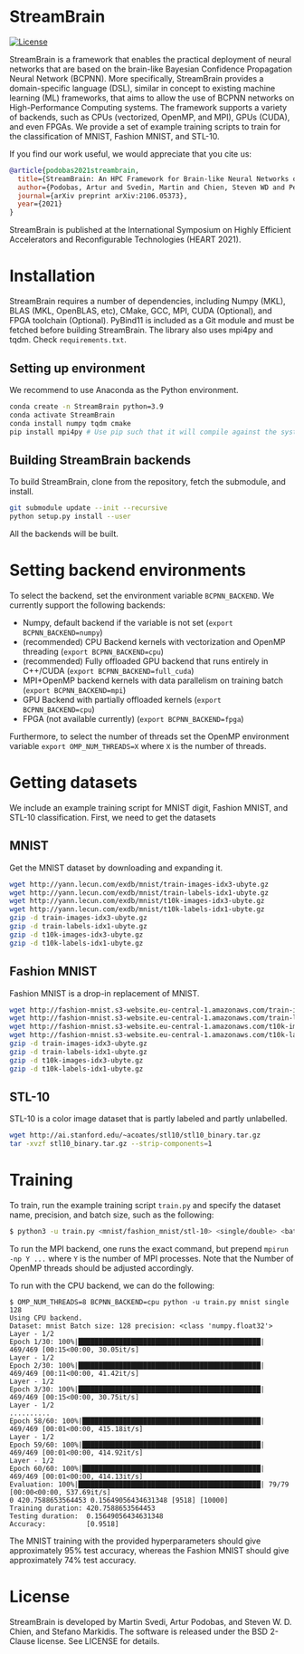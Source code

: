 # StreamBrain
[![License](https://img.shields.io/badge/License-BSD%202--Clause-orange.svg)](https://opensource.org/licenses/BSD-2-Clause)

StreamBrain is a framework that enables the practical deployment of neural networks that are based on the brain-like Bayesian Confidence Propagation Neural Network (BCPNN). More specifically, StreamBrain provides a domain-specific language (DSL), similar in concept to existing machine learning (ML) frameworks, that aims to allow the use of BCPNN networks on High-Performance Computing systems. The framework supports a variety of backends, such as CPUs (vectorized, OpenMP, and MPI), GPUs (CUDA), and even FPGAs. We provide a set of example training scripts to train for the classification of MNIST, Fashion MNIST, and STL-10.

If you find our work useful, we would appreciate that you cite us:
```bibtex
@article{podobas2021streambrain,
  title={StreamBrain: An HPC Framework for Brain-like Neural Networks on CPUs, GPUs and FPGAs},
  author={Podobas, Artur and Svedin, Martin and Chien, Steven WD and Peng, Ivy B and Ravichandran, Naresh Balaji and Herman, Pawel and Lansner, Anders and Markidis, Stefano},
  journal={arXiv preprint arXiv:2106.05373},
  year={2021}
}
```
StreamBrain is published at the International Symposium on Highly Efficient Accelerators and Reconfigurable Technologies (HEART 2021).

# Installation
StreamBrain requires a number of dependencies, including Numpy (MKL), BLAS (MKL, OpenBLAS, etc), CMake, GCC, MPI, CUDA (Optional), and FPGA toolchain (Optional). PyBind11 is included as a Git module and must be fetched before building StreamBrain. The library also uses mpi4py and tqdm. Check `requirements.txt`.

## Setting up environment
We recommend to use Anaconda as the Python environment.
```bash
conda create -n StreamBrain python=3.9
conda activate StreamBrain
conda install numpy tqdm cmake
pip install mpi4py # Use pip such that it will compile against the system MPI installation
```

## Building StreamBrain backends
To build StreamBrain, clone from the repository, fetch the submodule, and install.
```bash
git submodule update --init --recursive
python setup.py install --user
```
All the backends will be built.

# Setting backend environments
To select the backend, set the environment variable `BCPNN_BACKEND`. We currently support the following backends:
- Numpy, default backend if the variable is not set (`export BCPNN_BACKEND=numpy`)
- (recommended) CPU Backend kernels with vectorization and OpenMP threading (`export BCPNN_BACKEND=cpu`)
- (recommended) Fully offloaded GPU backend that runs entirely in C++/CUDA (`export BCPNN_BACKEND=full_cuda`)
- MPI+OpenMP backend kernels with data parallelism on training batch (`export BCPNN_BACKEND=mpi`)
- GPU Backend with partially offloaded kernels (`export BCPNN_BACKEND=cpu`)
- FPGA (not available currently) (`export BCPNN_BACKEND=fpga`)

Furthermore, to select the number of threads set the OpenMP environment variable `export OMP_NUM_THREADS=X` where `X` is the number of threads.

# Getting datasets
We include an example training script for MNIST digit, Fashion MNIST, and STL-10 classification. First, we need to get the datasets

## MNIST
Get the MNIST dataset by downloading and expanding it.
```bash
wget http://yann.lecun.com/exdb/mnist/train-images-idx3-ubyte.gz
wget http://yann.lecun.com/exdb/mnist/train-labels-idx1-ubyte.gz
wget http://yann.lecun.com/exdb/mnist/t10k-images-idx3-ubyte.gz
wget http://yann.lecun.com/exdb/mnist/t10k-labels-idx1-ubyte.gz
gzip -d train-images-idx3-ubyte.gz
gzip -d train-labels-idx1-ubyte.gz
gzip -d t10k-images-idx3-ubyte.gz
gzip -d t10k-labels-idx1-ubyte.gz
```

## Fashion MNIST
Fashion MNIST is a drop-in replacement of MNIST.
```bash
wget http://fashion-mnist.s3-website.eu-central-1.amazonaws.com/train-images-idx3-ubyte.gz
wget http://fashion-mnist.s3-website.eu-central-1.amazonaws.com/train-labels-idx1-ubyte.gz
wget http://fashion-mnist.s3-website.eu-central-1.amazonaws.com/t10k-images-idx3-ubyte.gz
wget http://fashion-mnist.s3-website.eu-central-1.amazonaws.com/t10k-labels-idx1-ubyte.gz
gzip -d train-images-idx3-ubyte.gz
gzip -d train-labels-idx1-ubyte.gz
gzip -d t10k-images-idx3-ubyte.gz
gzip -d t10k-labels-idx1-ubyte.gz
```

## STL-10
STL-10 is a color image dataset that is partly labeled and partly unlabelled.
```bash
wget http://ai.stanford.edu/~acoates/stl10/stl10_binary.tar.gz
tar -xvzf stl10_binary.tar.gz --strip-components=1
```

# Training
To train, run the example training script `train.py` and specify the dataset name, precision, and batch size, such as the following:
```bash
$ python3 -u train.py <mnist/fashion_mnist/stl-10> <single/double> <batch size>
```
To run the MPI backend, one runs the exact command, but prepend `mpirun -np Y ...` where `Y` is the number of MPI processes. Note that the Number of OpenMP threads should be adjusted accordingly.

To run with the CPU backend, we can do the following:
```
$ OMP_NUM_THREADS=8 BCPNN_BACKEND=cpu python -u train.py mnist single 128
Using CPU backend.
Dataset: mnist Batch size: 128 precision: <class 'numpy.float32'>
Layer - 1/2
Epoch 1/30: 100%|█████████████████████████████████████████████| 469/469 [00:15<00:00, 30.05it/s]
Layer - 1/2
Epoch 2/30: 100%|█████████████████████████████████████████████| 469/469 [00:11<00:00, 41.42it/s]
Layer - 1/2
Epoch 3/30: 100%|█████████████████████████████████████████████| 469/469 [00:15<00:00, 30.75it/s]
Layer - 1/2
..........
Epoch 58/60: 100%|████████████████████████████████████████████| 469/469 [00:01<00:00, 415.18it/s]
Layer - 1/2
Epoch 59/60: 100%|████████████████████████████████████████████| 469/469 [00:01<00:00, 414.92it/s]
Layer - 1/2
Epoch 60/60: 100%|████████████████████████████████████████████| 469/469 [00:01<00:00, 414.13it/s]
Evaluation: 100%|█████████████████████████████████████████████| 79/79 [00:00<00:00, 537.69it/s]
0 420.7588653564453 0.15649056434631348 [9518] [10000]
Training duration: 420.7588653564453
Testing duration:  0.15649056434631348
Accuracy:          [0.9518]
```
The MNIST training with the provided hyperparameters should give approximately 95% test accuracy, whereas the Fashion MNIST should give approximately 74% test accuracy.

# License
StreamBrain is developed by Martin Svedi, Artur Podobas, and Steven W. D. Chien, and Stefano Markidis. The software is released under the BSD 2-Clause license. See LICENSE for details.
